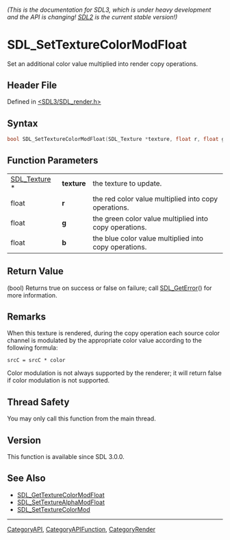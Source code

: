 ###### (This is the documentation for SDL3, which is under heavy development and the API is changing! [SDL2](https://wiki.libsdl.org/SDL2/) is the current stable version!)
# SDL_SetTextureColorModFloat

Set an additional color value multiplied into render copy operations.

## Header File

Defined in [<SDL3/SDL_render.h>](https://github.com/libsdl-org/SDL/blob/main/include/SDL3/SDL_render.h)

## Syntax

```c
bool SDL_SetTextureColorModFloat(SDL_Texture *texture, float r, float g, float b);
```

## Function Parameters

|                              |             |                                                        |
| ---------------------------- | ----------- | ------------------------------------------------------ |
| [SDL_Texture](SDL_Texture) * | **texture** | the texture to update.                                 |
| float                        | **r**       | the red color value multiplied into copy operations.   |
| float                        | **g**       | the green color value multiplied into copy operations. |
| float                        | **b**       | the blue color value multiplied into copy operations.  |

## Return Value

(bool) Returns true on success or false on failure; call
[SDL_GetError](SDL_GetError)() for more information.

## Remarks

When this texture is rendered, during the copy operation each source color
channel is modulated by the appropriate color value according to the
following formula:

`srcC = srcC * color`

Color modulation is not always supported by the renderer; it will return
false if color modulation is not supported.

## Thread Safety

You may only call this function from the main thread.

## Version

This function is available since SDL 3.0.0.

## See Also

- [SDL_GetTextureColorModFloat](SDL_GetTextureColorModFloat)
- [SDL_SetTextureAlphaModFloat](SDL_SetTextureAlphaModFloat)
- [SDL_SetTextureColorMod](SDL_SetTextureColorMod)

----
[CategoryAPI](CategoryAPI), [CategoryAPIFunction](CategoryAPIFunction), [CategoryRender](CategoryRender)


